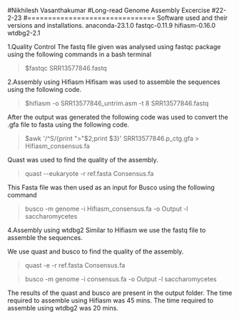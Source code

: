 #Nikhilesh Vasanthakumar
#Long-read Genome Assembly Excercise
#22-2-23
#===============================
Software used and their versions and installations.
anaconda-23.1.0
fastqc-0.11.9
hifiasm-0.16.0
wtdbg2-2.1

1.Quality Control
The fastq file given was analysed using fastqc package using the following commands in a bash terminal

>$fastqc SRR13577846.fastq

2.Assembly using Hifiasm
Hifisam was used to assemble the sequences using the following code.

>$hifiasm -o SRR13577846_untrim.asm  -t 8 SRR13577846.fastq

After the output was generated the following code was used to convert the .gfa file to fasta using the following code.

>$awk '/^S/{print ">"$2;print $3}' SRR13577846.p_ctg.gfa > Hifiasm_consensus.fa

Quast was used to find the quality of the assembly.

>quast --eukaryote -r ref.fasta Consensus.fa

This Fasta file was then used as an input for Busco using the following command

>busco -m genome -i Hifiasm_consensus.fa -o Output -l saccharomycetes

4.Assembly using wtdbg2
Similar to Hifiasm we use the fastq file to assemble the sequences.

We use quast and busco to find the quality of the assembly. 
>quast -e -r ref.fasta Consensus.fa

>busco -m genome -i consensus.fa -o Output -l saccharomycetes

The results of the quast and busco are present in the output folder.
The time required to assemble using Hifiasm was 45 mins.
The time required to assemble using wtdbg2 was 20 mins.

